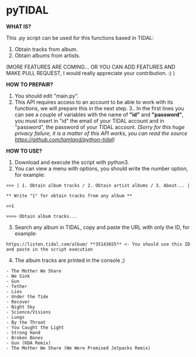 # pyTIDAL
**WHAT IS?**

This .py script can be used for this functions based in TIDAL:

1. Obtain tracks from album.
2. Obtain albums from artists.

(MORE FEATURES ARE COMING... OR YOU CAN ADD FEATURES AND MAKE PULL REQUEST, I would really appreciate your contribution. :) )

**HOW TO PREPAIR?**

1. You should edit "main.py".
2. This API requires access to an account to be able to work with its functions, we will prepare this in the next step.
3.. In the first lines you can see a couple of variables with the name of **"id"** and **"password"**, you must insert in "id" the email of your TIDAL account and in "password", the password of your TIDAL account. _(Sorry for this huge privacy failure, it is a matter of this API works, you can read the source https://github.com/tamland/python-tidal)_

**HOW TO USE?**

1. Download and execute the script with python3.
2. You can view a menu with options, you should write the number option, for example: 
~~~ 
>>> | 1. Obtain album tracks / 2. Obtain artist albums / 3. About... | 

** Write "1" for obtain tracks from any album **

>>1

>>>> Obtain album tracks...
~~~

3. Search any album in TIDAL, copy and paste the URL with only the ID, for example:
~~~
https://listen.tidal.com/album/ **35143655** <- You should use this ID and paste in the script execution
~~~

4. The album tracks are printed in the console ;)

~~~
- The Mother We Share
- We Sink
- Gun
- Tether
- Lies
- Under the Tide
- Recover
- Night Sky
- Science/Visions
- Lungs
- By the Throat
- You Caught the Light
- Strong Hand
- Broken Bones
- Gun (KDA Remix)
- The Mother We Share (We Were Promised Jetpacks Remix)
~~~

